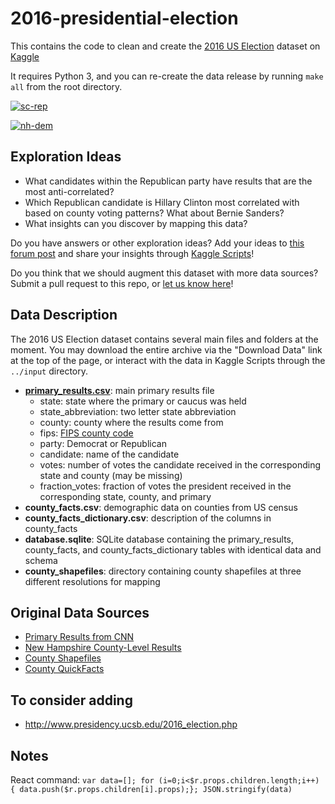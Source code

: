 #  2016-presidential-election

This contains the code to clean and create the [2016 US Election](https://www.kaggle.com/benhamner/2016-us-election) dataset on [Kaggle](https://www.kaggle.com)

It requires Python 3, and you can re-create the data release by running `make all` from the root directory.

[![sc-rep](https://www.kaggle.io/svf/166413/03fc1f5985d4b7458794e813418f0bac/South%20Carolina_Republican.png)](https://www.kaggle.com/benhamner/d/benhamner/2016-us-election/sc-republican-primary-results)

[![nh-dem](https://www.kaggle.io/svf/162809/cf105fb56b206d457b5bde1a8e546365/New%20Hampshire_Democrat.png)](https://www.kaggle.com/benhamner/d/benhamner/2016-us-election/new-hampshire-democratic-primary-results)

## Exploration Ideas

 - What candidates within the Republican party have results that are the most anti-correlated?
 - Which Republican candidate is Hillary Clinton most correlated with based on county voting patterns? What about Bernie Sanders?
 - What insights can you discover by mapping this data?

Do you have answers or other exploration ideas? Add your ideas to [this forum post](https://www.kaggle.com/forums/f/1078/2016-us-election/t/19071/exploration-ideas) and share your insights through [Kaggle Scripts](https://www.kaggle.com/benhamner/2016-us-election/scripts)!

Do you think that we should augment this dataset with more data sources? Submit a pull request to this repo, or [let us know here](https://www.kaggle.com/forums/f/1078/2016-us-election/t/19072/additional-data-sources)!

## Data Description

The 2016 US Election dataset contains several main files and folders at the moment. You may download the entire archive via the "Download Data" link at the top of the page, or interact with the data in Kaggle Scripts through the `../input` directory.

 - **[primary_results.csv](https://www.kaggle.com/benhamner/d/benhamner/2016-us-election/primary-results-sample-data)**: main primary results file
   - state: state where the primary or caucus was held
   - state_abbreviation: two letter state abbreviation
   - county: county where the results come from
   - fips: [FIPS county code](https://en.wikipedia.org/wiki/FIPS_county_code)
   - party: Democrat or Republican
   - candidate: name of the candidate
   - votes: number of votes the candidate received in the corresponding state and county (may be missing)
   - fraction_votes: fraction of votes the president received in the corresponding state, county, and primary
 - **county_facts.csv**: demographic data on counties from US census
 - **county_facts_dictionary.csv**: description of the columns in county_facts
 - **database.sqlite**: SQLite database containing the primary_results, county_facts, and county_facts_dictionary tables with identical data and schema
 - **county_shapefiles**: directory containing county shapefiles at three different resolutions for mapping

## Original Data Sources

 - [Primary Results from CNN](http://www.cnn.com/election/primaries/counties/ia/Dem)
 - [New Hampshire County-Level Results](https://numeracy.co/projects/2n9KPEk6ShS)
 - [County Shapefiles](https://www.census.gov/geo/maps-data/data/cbf/cbf_counties.html)
 - [County QuickFacts](http://quickfacts.census.gov/qfd/download_data.html)

## To consider adding

 - http://www.presidency.ucsb.edu/2016_election.php

## Notes

React command: `var data=[]; for (i=0;i<$r.props.children.length;i++) { data.push($r.props.children[i].props);}; JSON.stringify(data)`
